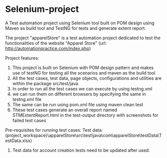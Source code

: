# Selenium-project
A Test automation project using Selenium tool built on POM design using Maven as build tool and TestNG for tests and generate extent report.

The project "apparelStore" is a test automation project dedicated to test the functionalities of the website "Apparel Store" (url: http://automationpractice.com/index.php) 

Project features: 
1. This project is built on Selenium with POM design pattern and makes use of testNG for testing all the scenarios and maven as the build tool
2. All the test cases, test data, page objects, configurations and utilities are within the package src/test/java
3. In order to run all the test cases we can execute by using testng.xml
4. we can run them on different browsers by specifying the same in testng.xml file
5. The same can be run using pom.xml file using maven clean test
6. These test cases generate an overall report named STMExtentReport.html in the test-output directory with screenshots for failed test cases


Pre-requisites for running test cases: 
Test data: (project_workspace)\apparelStore\src\test\java\com\apparelStore\testData\TestData.xlsx)
1. Test data for account creation tests need to be updated after used.
